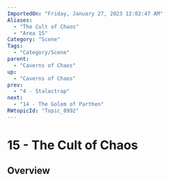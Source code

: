 ```yaml
---
ImportedOn: "Friday, January 27, 2023 12:02:47 AM"
Aliases:
  - "The Cult of Chaos"
  - "Area 15"
Category: "Scene"
Tags:
  - "Category/Scene"
parent:
  - "Caverns of Chaos"
up:
  - "Caverns of Chaos"
prev:
  - "4 - Stalactrap"
next:
  - "14 - The Golem of Parthen"
RWtopicId: "Topic_8992"
---
```

# 15 - The Cult of Chaos
## Overview
